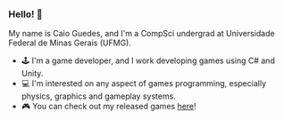 ### Hello! 👋

My name is Caio Guedes, and I'm a CompSci undergrad at Universidade Federal de Minas Gerais (UFMG).
- 🕹 I'm a game developer, and I work developing games using C# and Unity.
- 💻 I'm interested on any aspect of games programming, especially physics, graphics and gameplay systems.
- 🎮 You can check out my released games [here](https://caioguedes.itch.io/)!

<!--
**caioguedesam/caioguedesam** is a ✨ _special_ ✨ repository because its `README.md` (this file) appears on your GitHub profile.

Here are some ideas to get you started:

- 🔭 I’m currently working on ...
- 🌱 I’m currently learning ...
- 👯 I’m looking to collaborate on ...
- 🤔 I’m looking for help with ...
- 💬 Ask me about ...
- 📫 How to reach me: ...
- 😄 Pronouns: ...
- ⚡ Fun fact: ...
-->
